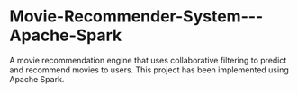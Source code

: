 # Movie-Recommender-System---Apache-Spark
A movie recommendation engine that uses collaborative filtering to predict and recommend movies to users. This project has been implemented using Apache Spark.
